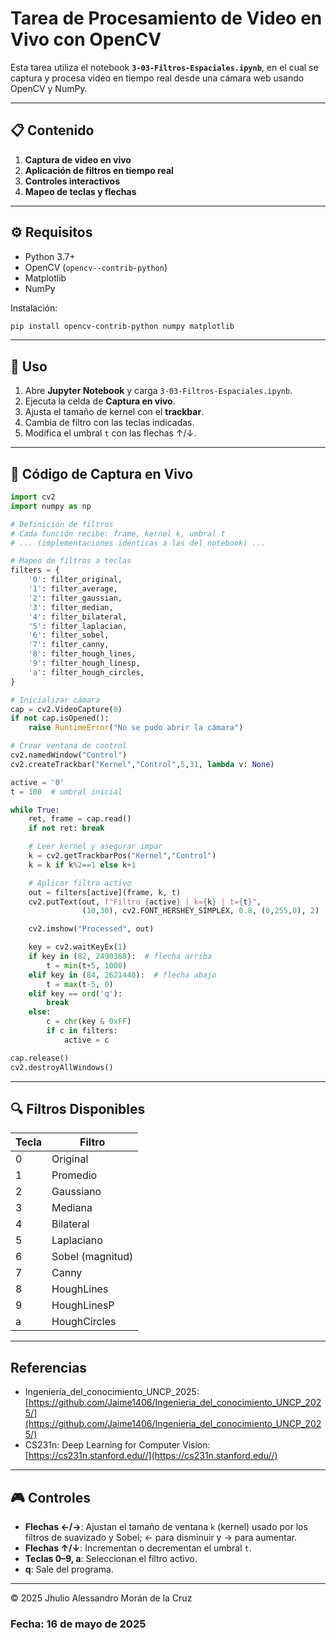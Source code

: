 # Tarea de Procesamiento de Video en Vivo con OpenCV

Esta tarea utiliza el notebook **`3-03-Filtros-Espaciales.ipynb`**, en el cual se captura y procesa video en tiempo real desde una cámara web usando OpenCV y NumPy.

---

## 📋 Contenido

1. **Captura de video en vivo**
2. **Aplicación de filtros en tiempo real**
3. **Controles interactivos**
4. **Mapeo de teclas y flechas**

---

## ⚙️ Requisitos

* Python 3.7+
* OpenCV (`opencv--contrib-python`)
* Matplotlib
* NumPy

Instalación:

```bash
pip install opencv-contrib-python numpy matplotlib
```

---

## 🚀 Uso

1. Abre **Jupyter Notebook** y carga `3-03-Filtros-Espaciales.ipynb`.
2. Ejecuta la celda de **Captura en vivo**.
3. Ajusta el tamaño de kernel con el **trackbar**.
4. Cambia de filtro con las teclas indicadas.
5. Modifica el umbral `t` con las flechas ↑/↓.

---

## 🎥 Código de Captura en Vivo

```python
import cv2
import numpy as np

# Definición de filtros
# Cada función recibe: frame, kernel k, umbral t
# ... (implementaciones idénticas a las del notebook) ...

# Mapeo de filtros a teclas
filters = {
    '0': filter_original,
    '1': filter_average,
    '2': filter_gaussian,
    '3': filter_median,
    '4': filter_bilateral,
    '5': filter_laplacian,
    '6': filter_sobel,
    '7': filter_canny,
    '8': filter_hough_lines,
    '9': filter_hough_linesp,
    'a': filter_hough_circles,
}

# Inicializar cámara
cap = cv2.VideoCapture(0)
if not cap.isOpened():
    raise RuntimeError("No se pudo abrir la cámara")

# Crear ventana de control
cv2.namedWindow("Control")
cv2.createTrackbar("Kernel","Control",5,31, lambda v: None)

active = '0'
t = 100  # umbral inicial

while True:
    ret, frame = cap.read()
    if not ret: break

    # Leer kernel y asegurar impar
    k = cv2.getTrackbarPos("Kernel","Control")
    k = k if k%2==1 else k+1

    # Aplicar filtro activo
    out = filters[active](frame, k, t)
    cv2.putText(out, f"Filtro {active} | k={k} | t={t}",
                (10,30), cv2.FONT_HERSHEY_SIMPLEX, 0.8, (0,255,0), 2)

    cv2.imshow("Processed", out)

    key = cv2.waitKeyEx(1)
    if key in (82, 2490368):  # flecha arriba
        t = min(t+5, 1000)
    elif key in (84, 2621440):  # flecha abajo
        t = max(t-5, 0)
    elif key == ord('q'):
        break
    else:
        c = chr(key & 0xFF)
        if c in filters:
            active = c

cap.release()
cv2.destroyAllWindows()
```

---

## 🔍 Filtros Disponibles

| Tecla | Filtro           |
| ----- | ---------------- |
| 0     | Original         |
| 1     | Promedio         |
| 2     | Gaussiano        |
| 3     | Mediana          |
| 4     | Bilateral        |
| 5     | Laplaciano       |
| 6     | Sobel (magnitud) |
| 7     | Canny            |
| 8     | HoughLines       |
| 9     | HoughLinesP      |
| a     | HoughCircles     |

---

## Referencias

* Ingenieria_del_conocimiento_UNCP_2025: [https://github.com/Jaime1406/Ingenieria_del_conocimiento_UNCP_2025/](https://github.com/Jaime1406/Ingenieria_del_conocimiento_UNCP_2025/)
* CS231n: Deep Learning for Computer Vision: [https://cs231n.stanford.edu//](https://cs231n.stanford.edu//)

---

## 🎮 Controles

* **Flechas ←/→**: Ajustan el tamaño de ventana `k` (kernel) usado por los filtros de suavizado y Sobel; ← para disminuir y → para aumentar.
* **Flechas ↑/↓**: Incrementan o decrementan el umbral `t`.
* **Teclas 0–9, a**: Seleccionan el filtro activo.
* **q**: Sale del programa.

---

© 2025 Jhulio Alessandro Morán de la Cruz

### Fecha: 16 de mayo de 2025


